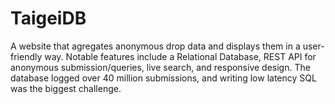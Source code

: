 # TaigeiDB
A website that agregates anonymous drop data and displays them in a user-friendly way. Notable features include a Relational Database, REST API for anonymous submission/queries, live search, and responsive design. The database logged over 40 million submissions, and writing low latency SQL was the biggest challenge.

